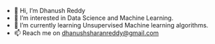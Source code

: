 - 👋 Hi, I’m Dhanush Reddy
- 👀 I’m interested in Data Science and Machine Learning.
- 🌱 I’m currently learning Unsupervised Machine learning algorithms.
- 📫 Reach me on dhanushsharanreddy@gmail.com


<!---
dhanush-sharan-reddy/dhanush-sharan-reddy is a ✨ special ✨ repository because its `README.md` (this file) appears on your GitHub profile.
You can click the Preview link to take a look at your changes.
--->
